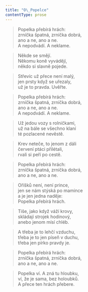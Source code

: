 ```yaml
---
title: "O\_Popelce"
contentType: prose
---
```


> Popelka přebírá hrách:  
> zrníčka špatná, zrníčka dobrá,  
> ano a ne, ano a ne.  
> A nepodvádí. A neklame.

  

> Někde se smějí.  
> Někomu koně vyvádějí,  
> někdo si slavně pojede.

  

> Střevíc už přece není malý,  
> jen prsty když se uřezaly,  
> už je to pravda. Uvěřte.

  

> Popelka přebírá hrách:  
> zrníčka špatná, zrníčka dobrá,  
> ano a ne, ano a ne.  
> A nepodvádí. A neklame.

  

> Už jedou vozy s rolničkami,  
> už na bále se všechno klaní  
> té pozlacené nevěstě.

  

> Krev neteče, to jenom z dáli  
> červení ptáci přilétali,  
> rvali si peří po cestě.

  

> Popelka přebírá hrách:  
> zrníčka špatná, zrníčka dobrá,  
> ano a ne, ano a ne.

  

> Oříšků není, není prince,  
> jen se nám stýská po mamince  
> a je jen jedna naděje:  
> Popelka přebírá hrách.

  

> Tiše, jako když váží krovy,  
> skládají strojek hodinový,  
> anebo jenom mísí chléb.

  

> A třeba je to lehčí vzduchu,  
> třeba je to jen píseň v duchu,  
> třeba jen pírko pravdy je.

  

> Popelka přebírá hrách:  
> zrníčka špatná, zrníčka dobrá,  
> ano a ne, ano a ne.

  

> Popelka ví. A zná tu hloubku,  
> ví, že je sama, bez holoubků.  
> A přece ten hrách přebere.
